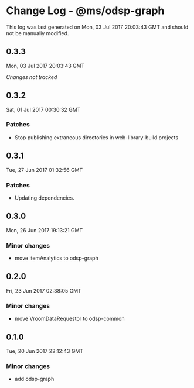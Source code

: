 # Change Log - @ms/odsp-graph

This log was last generated on Mon, 03 Jul 2017 20:03:43 GMT and should not be manually modified.

## 0.3.3
Mon, 03 Jul 2017 20:03:43 GMT

*Changes not tracked*

## 0.3.2
Sat, 01 Jul 2017 00:30:32 GMT

### Patches

- Stop publishing extraneous directories in web-library-build projects

## 0.3.1
Tue, 27 Jun 2017 01:32:56 GMT

### Patches

- Updating dependencies.

## 0.3.0
Mon, 26 Jun 2017 19:13:21 GMT

### Minor changes

- move itemAnalytics to odsp-graph

## 0.2.0
Fri, 23 Jun 2017 02:38:05 GMT

### Minor changes

- move VroomDataRequestor to odsp-common

## 0.1.0
Tue, 20 Jun 2017 22:12:43 GMT

### Minor changes

- add odsp-graph

